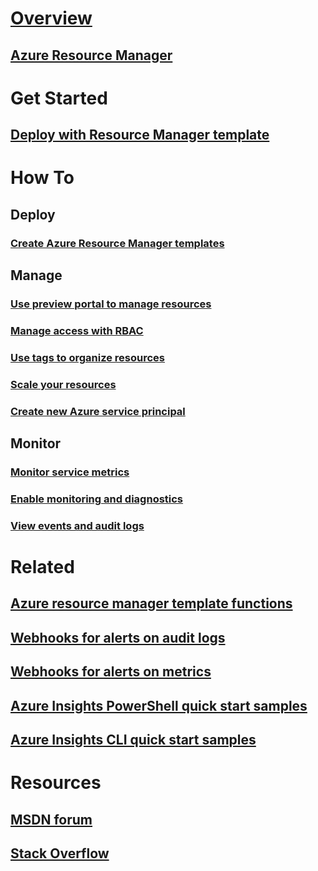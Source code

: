# [Overview](../azure-portal-overview.md)
## [Azure Resource Manager](../azure-resource-manager/resource-group-overview.md)

# Get Started
## [Deploy with Resource Manager template](../azure-resource-manager/resource-group-template-deploy.md)

# How To
## Deploy
### [Create Azure Resource Manager templates](../azure-resource-manager/resource-group-authoring-templates.md)

## Manage
### [Use preview portal to manage resources](../azure-resource-manager/resource-group-portal.md)
### [Manage access with RBAC](../active-directory/role-based-access-control-configure.md)
### [Use tags to organize resources](../azure-resource-manager/resource-group-using-tags.md)
### [Scale your resources](../monitoring-and-diagnostics/insights-how-to-scale.md)
### [Create new Azure service principal](../azure-resource-manager/resource-group-create-service-principal-portal.md)
## Monitor
### [Monitor service metrics](../monitoring-and-diagnostics/insights-how-to-customize-monitoring.md)
### [Enable monitoring and diagnostics](../monitoring-and-diagnostics/insights-how-to-use-diagnostics.md)


### [View events and audit logs](../monitoring-and-diagnostics/insights-debugging-with-events.md)

# Related
## [Azure resource manager template functions](../azure-resource-manager/resource-group-template-functions.md)


## [Webhooks for alerts on audit logs](../monitoring-and-diagnostics/insights-auditlog-to-webhook-email.md)
## [Webhooks for alerts on metrics](../monitoring-and-diagnostics/insights-webhooks-alerts.md)
## [Azure Insights PowerShell quick start samples](../monitoring-and-diagnostics/insights-powershell-samples.md)
## [Azure Insights CLI quick start samples](../monitoring-and-diagnostics/insights-cli-samples.md)

# Resources
## [MSDN forum](https://social.msdn.microsoft.com/Forums/en-US/home?forum=windowsazuremanagement) 
## [Stack Overflow](http://stackoverflow.com/questions/tagged/azure-management-portal)





